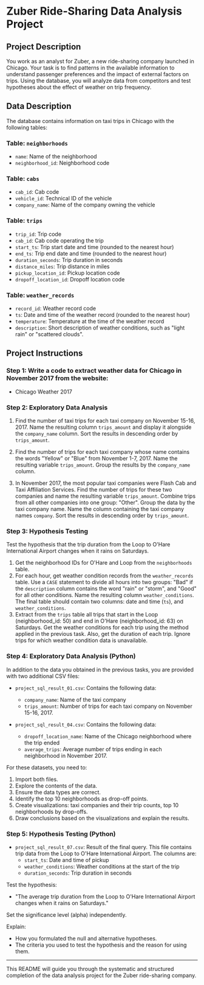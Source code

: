 # Zuber Ride-Sharing Data Analysis Project

## Project Description

You work as an analyst for Zuber, a new ride-sharing company launched in Chicago. Your task is to find patterns in the available information to understand passenger preferences and the impact of external factors on trips. Using the database, you will analyze data from competitors and test hypotheses about the effect of weather on trip frequency.

## Data Description

The database contains information on taxi trips in Chicago with the following tables:

### Table: `neighborhoods`
- `name`: Name of the neighborhood
- `neighborhood_id`: Neighborhood code

### Table: `cabs`
- `cab_id`: Cab code
- `vehicle_id`: Technical ID of the vehicle
- `company_name`: Name of the company owning the vehicle

### Table: `trips`
- `trip_id`: Trip code
- `cab_id`: Cab code operating the trip
- `start_ts`: Trip start date and time (rounded to the nearest hour)
- `end_ts`: Trip end date and time (rounded to the nearest hour)
- `duration_seconds`: Trip duration in seconds
- `distance_miles`: Trip distance in miles
- `pickup_location_id`: Pickup location code
- `dropoff_location_id`: Dropoff location code

### Table: `weather_records`
- `record_id`: Weather record code
- `ts`: Date and time of the weather record (rounded to the nearest hour)
- `temperature`: Temperature at the time of the weather record
- `description`: Short description of weather conditions, such as "light rain" or "scattered clouds".

## Project Instructions

### Step 1: Write a code to extract weather data for Chicago in November 2017 from the website:

- Chicago Weather 2017

### Step 2: Exploratory Data Analysis

1. Find the number of taxi trips for each taxi company on November 15-16, 2017. Name the resulting column `trips_amount` and display it alongside the `company_name` column. Sort the results in descending order by `trips_amount`.

2. Find the number of trips for each taxi company whose name contains the words "Yellow" or "Blue" from November 1-7, 2017. Name the resulting variable `trips_amount`. Group the results by the `company_name` column.

3. In November 2017, the most popular taxi companies were Flash Cab and Taxi Affiliation Services. Find the number of trips for these two companies and name the resulting variable `trips_amount`. Combine trips from all other companies into one group: "Other". Group the data by the taxi company name. Name the column containing the taxi company names `company`. Sort the results in descending order by `trips_amount`.

### Step 3: Hypothesis Testing

Test the hypothesis that the trip duration from the Loop to O'Hare International Airport changes when it rains on Saturdays.

1. Get the neighborhood IDs for O'Hare and Loop from the `neighborhoods` table.
2. For each hour, get weather condition records from the `weather_records` table. Use a `CASE` statement to divide all hours into two groups: "Bad" if the `description` column contains the word "rain" or "storm", and "Good" for all other conditions. Name the resulting column `weather_conditions`. The final table should contain two columns: date and time (`ts`), and `weather_conditions`.
3. Extract from the `trips` table all trips that start in the Loop (neighborhood_id: 50) and end in O'Hare (neighborhood_id: 63) on Saturdays. Get the weather conditions for each trip using the method applied in the previous task. Also, get the duration of each trip. Ignore trips for which weather condition data is unavailable.

### Step 4: Exploratory Data Analysis (Python)

In addition to the data you obtained in the previous tasks, you are provided with two additional CSV files:

- `project_sql_result_01.csv`: Contains the following data:
  - `company_name`: Name of the taxi company
  - `trips_amount`: Number of trips for each taxi company on November 15-16, 2017.

- `project_sql_result_04.csv`: Contains the following data:
  - `dropoff_location_name`: Name of the Chicago neighborhood where the trip ended
  - `average_trips`: Average number of trips ending in each neighborhood in November 2017.

For these datasets, you need to:

1. Import both files.
2. Explore the contents of the data.
3. Ensure the data types are correct.
4. Identify the top 10 neighborhoods as drop-off points.
5. Create visualizations: taxi companies and their trip counts, top 10 neighborhoods by drop-offs.
6. Draw conclusions based on the visualizations and explain the results.

### Step 5: Hypothesis Testing (Python)

- `project_sql_result_07.csv`: Result of the final query. This file contains trip data from the Loop to O'Hare International Airport. The columns are:
  - `start_ts`: Date and time of pickup
  - `weather_conditions`: Weather conditions at the start of the trip
  - `duration_seconds`: Trip duration in seconds

Test the hypothesis:
- "The average trip duration from the Loop to O'Hare International Airport changes when it rains on Saturdays."

Set the significance level (alpha) independently.

Explain:
- How you formulated the null and alternative hypotheses.
- The criteria you used to test the hypothesis and the reason for using them.

---

This README will guide you through the systematic and structured completion of the data analysis project for the Zuber ride-sharing company.
